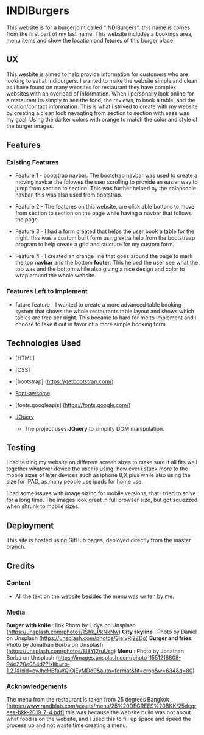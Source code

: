 # INDIBurgers

This website is for a burgerjoint called "INDIBurgers". this name is comes from the first part of my last name.  This website includes 
a bookings area, menu items and show the location and fetures of this burger place 
 
## UX
 
This wesbite is aimed to help provide information for customers who are looking to eat at Indiburgers. I wanted to make the website simple and clean as i have found
on many websites for restaurant they have complex websites with an overload of information. When i personally look online for a restaurant its simply to see the food,
the reviews, to book a table, and the location/contact information. This is what i strived to create with my website by creating a clean look navagting from section 
to section with ease was my goal. Using the darker colors with orange to match the color and style of the burger images.

## Features


 
### Existing Features
- Feature 1 - bootstrap navbar. The bootstrap navbar was used to create a moving navbar the folowes the user scrolling to provide an easier way to jump from section to 
section. This was further helped by the colapsoble navbar, this was also used from bootstrap.

- Feature 2 - The features on this website, are click able buttons to move from section to section on the page while having a navbar that follows the page.

- Feature 3 - I had a form created that helps the user book a table for the night. this was a custom built form using extra help from the bootstraap program to help 
create a grid and stucture for my custom form.

- Feature 4 - I created an orange line that goes around the page to mark the top **navbar** and the bottom **footer**. This helped the user see what the top was and the
bottom while also giving a nice design and color to wrap around the whole website.


### Features Left to Implement
- future feature - I wanted to create a more advanced table booking system that shows the whole restaurants table layout and shows which tables are free per night. This 
became to hard for me to Implement and i choose to take it out in favor of a more simple booking form. 

## Technologies Used

- [HTML]
- [CSS]
- [bootstrap] (https://getbootstrap.com/)
- [Font-awsome](http://fontawesome.com/)
- [fonts.googleapis] (https://fonts.google.com/)

- [JQuery](https://jquery.com)
    - The project uses **JQuery** to simplify DOM manipulation.


## Testing

I had testing my website on different screen sizes to make sure it all fits well together whatever device the user is using. how ever i stuck more to the mobile sizes of
later devices such as iphone 8,X,plus while also using the size for IPAD, as many people use ipads for home use.

I had some issues with image sizing for mobile versions, that i tried to solve for a long time. The images look great in full browser size, but got squezzed when shrunk 
to mobile sizes. 

## Deployment

This site is hosted using GitHub pages, deployed directly from the master branch.

## Credits

### Content

- All the text on the website besides the menu was writen by me. 

### Media
**Burger with knife** : link Photo by Lidye on Unsplash (https://unsplash.com/photos/1Shk_PkNkNw)
**City skyline** : Photo by Daniel on Unsplash (https://unsplash.com/photos/3jeIvRi2ZDo)
**Burger and fries**: Photo by Jonathan Borba on Unsplash (https://unsplash.com/photos/8l8Yl2ruUsg)
**Menu** :  Photo by Jonathan Borba on Unsplash  (https://images.unsplash.com/photo-1551218808-94e220e084d2?ixlib=rb-1.2.1&ixid=eyJhcHBfaWQiOjEyMDd9&auto=format&fit=crop&w=634&q=80)

### Acknowledgements

The menu from the restaurant is taken from 25 degrees Bangkok [https://www.randblab.com/assets/menu/25%20DEGREES%20BKK/25degrees-bkk-2019-7-4.pdf]
this was because the website build was not about what food is on the website, and i used this to fill up space and speed the process up and not waste time creating a menu.
